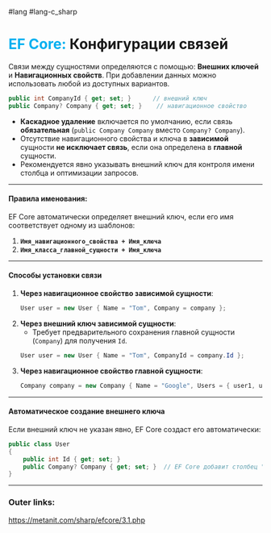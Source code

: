 #lang #lang-c_sharp 
# <font color="#00b0f0">EF Core:</font> Конфигурации связей

Связи между сущностями определяются с помощью:  **Внешних ключей** и **Навигационных свойств**. 
При добавлении данных можно использовать любой из доступных вариантов.

```csharp
public int CompanyId { get; set; }      // внешний ключ
public Company? Company { get; set; }    // навигационное свойство
```

- **Каскадное удаление** включается по умолчанию, если связь **обязательная** (`public Company Company` вместо `Company? Company`).  
- Отсутствие навигационного свойства и ключа в **зависимой** сущности **не исключает связь**, если она определена в **главной** сущности.  
- Рекомендуется явно указывать внешний ключ для контроля имени столбца и оптимизации запросов.  

---
#### **Правила именования:**
EF Core автоматически определяет внешний ключ, если его имя соответствует одному из шаблонов:  
1. **`Имя_навигационного_свойства + Имя_ключа`** 
2. **`Имя_класса_главной_сущности + Имя_ключа`**

---
#### **Способы установки связи**  
1. **Через навигационное свойство зависимой сущности**:  
   ```csharp
   User user = new User { Name = "Tom", Company = company };
   ```  
2. **Через внешний ключ зависимой сущности**:  
   - Требует предварительного сохранения главной сущности (`Company`) для получения `Id`.  
   ```csharp
   User user = new User { Name = "Tom", CompanyId = company.Id };
   ```  
3. **Через навигационное свойство главной сущности**:  
   ```csharp
   Company company = new Company { Name = "Google", Users = { user1, user2 } };
   ```  

---
#### **Автоматическое создание внешнего ключа**  
Если внешний ключ не указан явно, EF Core создаст его автоматически:  
  ```csharp
  public class User
  {
      public int Id { get; set; }
      public Company? Company { get; set; }  // EF Core добавит столбец "CompanyId"
  }
  ```   

---
### Outer links:
https://metanit.com/sharp/efcore/3.1.php